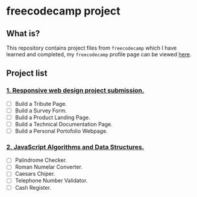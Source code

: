 # freecodecamp project

## What is?

This repository contains project files from `freecodecamp` which I have learned and completed, my `freecodecamp` profile page can be viewed [here](https://www.freecodecamp.org/mrbvrz).

## Project list

### [1. Responsive web design project submission.](https://www.freecodecamp.org/learn/responsive-web-design/responsive-web-design-projects/)
- [ ] Build a Tribute Page.
- [ ] Build a Survey Form.
- [ ] Build a Product Landing Page.
- [ ] Build a Technical Documentation Page.
- [ ] Build a Personal Portofolio Webpage.

### [2. JavaScript Algorithms and Data Structures.](https://www.freecodecamp.org/learn/javascript-algorithms-and-data-structures/javascript-algorithms-and-data-structures-projects/)
- [ ] Palindrome Checker.
- [ ] Roman Numelar Converter.
- [ ] Caesars Chiper.
- [ ] Telephone Number Validator.
- [ ] Cash Register.
